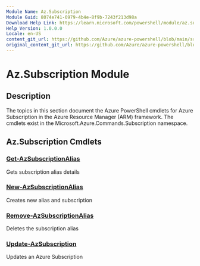 ```yaml
---
Module Name: Az.Subscription
Module Guid: 8074e741-0979-4b4e-8f9b-7243f213d98a
Download Help Link: https://learn.microsoft.com/powershell/module/az.subscription
Help Version: 1.0.0.0
Locale: en-US
content_git_url: https://github.com/Azure/azure-powershell/blob/main/src/Subscription/Subscription/help/Az.Subscription.md
original_content_git_url: https://github.com/Azure/azure-powershell/blob/main/src/Subscription/Subscription/help/Az.Subscription.md
---
```


# Az.Subscription Module
## Description
The topics in this section document the Azure PowerShell cmdlets for Azure Subscription in the Azure Resource Manager (ARM) framework. The cmdlets exist in the Microsoft.Azure.Commands.Subscription namespace.

## Az.Subscription Cmdlets
### [Get-AzSubscriptionAlias](Get-AzSubscriptionAlias.md)
Gets subscription alias details

### [New-AzSubscriptionAlias](New-AzSubscriptionAlias.md)
Creates new alias and subscription

### [Remove-AzSubscriptionAlias](Remove-AzSubscriptionAlias.md)
Deletes the subscription alias

### [Update-AzSubscription](Update-AzSubscription.md)
Updates an Azure Subscription

